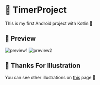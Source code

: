# 🚀 TimerProject 

This is my first Android project with Kotlin 🤍

## 👀 Preview
![preview1](https://user-images.githubusercontent.com/47380312/102700930-cab4b200-4262-11eb-9b6a-8f74475935a1.JPG)
![preview2](https://user-images.githubusercontent.com/47380312/102700932-cd170c00-4262-11eb-9f32-d80dd5b6029a.JPG)

## 🤖 Thanks For Illustration
You can see other illustrations on [this](https://pixabay.com/tr/users/artworkids-12478176/) page 🤍
